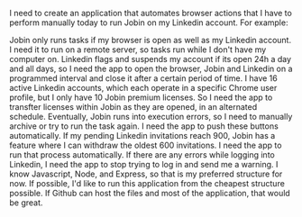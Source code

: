 I need to create an application that automates browser actions that I have to perform manually today to run Jobin on my Linkedin account. For example:

Jobin only runs tasks if my browser is open as well as my Linkedin account. I need it to run on a remote server, so tasks run while I don't have my computer on.
Linkedin flags and suspends my account if its open 24h a day and all days, so I need the app to open the browser, Jobin and Linkedin on a programmed interval and close it after a certain period of time.
I have 16 active Linkedin accounts, which each operate in a specific Chrome user profile, but I only have 10 Jobin premium licenses. So I need the app to transfter licenses within Jobin as they are opened, in an alternated schedule.
Eventually, Jobin runs into execution errors, so I need to manually archive or try to run the task again. I need the app to push these buttons automatically.
If my pending Linkedin invitations reach 900, Jobin has a feature where I can withdraw the oldest 600 invitations. I need the app to run that process automatically.
If there are any errors while logging into Linkedin, I need the app to stop trying to log in and send me a warning.
I know Javascript, Node, and Express, so that is my preferred structure for now.
If possible, I'd like to run this application from the cheapest structure possible. If Github can host the files and most of the application, that would be great.
